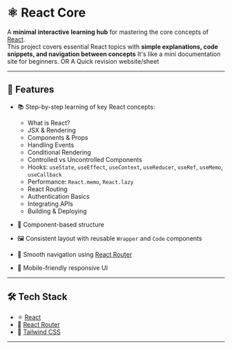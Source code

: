 # ⚛️ React Core

A **minimal interactive learning hub** for mastering the core concepts of [React](https://react.dev).  
This project covers essential React topics with **simple explanations, code snippets, and navigation between concepts** It's like a mini documentation site for beginners.
OR
A Quick revision website/sheet

---

## 🚀 Features

- 📚 Step-by-step learning of key React concepts:

  - What is React?
  - JSX & Rendering
  - Components & Props
  - Handling Events
  - Conditional Rendering
  - Controlled vs Uncontrolled Components
  - Hooks: `useState`, `useEffect`, `useContext`, `useReducer`, `useRef`, `useMemo`, `useCallback`
  - Performance: `React.memo`, `React.lazy`
  - React Routing
  - Authentication Basics
  - Integrating APIs
  - Building & Deploying

- 🧩 Component-based structure
- 🖼 Consistent layout with reusable `Wrapper` and `Code` components
- 🧭 Smooth navigation using [React Router](https://reactrouter.com/)
- 📱 Mobile-friendly responsive UI

---

## 🛠️ Tech Stack

- ⚛️ [React](https://react.dev)
- 🧭 [React Router](https://reactrouter.com/)
- 💨 [Tailwind CSS](https://tailwindcss.com/)

---
